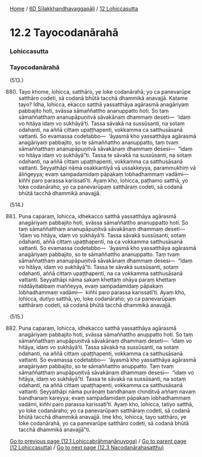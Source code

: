 
[Home](/) / [6D Sīlakkhandhavaggapāḷi](/tipitaka/6D.md) / [12 Lohiccasutta](/tipitaka/6D/12.md)

# 12.2 Tayocodanārahā

### Lohiccasutta

### Tayocodanārahā

(513.)

880. Tayo khome, lohicca, satthāro, ye loke codanārahā; yo ca panevarūpe satthāro codeti, sā codanā bhūtā tacchā dhammikā anavajjā. Katame tayo? Idha, lohicca, ekacco satthā yassatthāya agārasmā anagāriyaṃ pabbajito hoti, svāssa sāmaññattho ananuppatto hoti. So taṃ sāmaññatthaṃ ananupāpuṇitvā sāvakānaṃ dhammaṃ deseti—  ‘idaṃ vo hitāya idaṃ vo sukhāyā’ti. Tassa sāvakā na sussūsanti, na sotaṃ odahanti, na aññā cittaṃ upaṭṭhapenti, vokkamma ca satthusāsanā vattanti. So evamassa codetabbo—  ‘āyasmā kho yassatthāya agārasmā anagāriyaṃ pabbajito, so te sāmaññattho ananuppatto, taṃ tvaṃ sāmaññatthaṃ ananupāpuṇitvā sāvakānaṃ dhammaṃ desesi—  “idaṃ vo hitāya idaṃ vo sukhāyā”ti. Tassa te sāvakā na sussūsanti, na sotaṃ odahanti, na aññā cittaṃ upaṭṭhapenti, vokkamma ca satthusāsanā vattanti. Seyyathāpi nāma osakkantiyā vā ussakkeyya, parammukhiṃ vā āliṅgeyya; evaṃ sampadamidaṃ pāpakaṃ lobhadhammaṃ vadāmi—  kiñhi paro parassa karissatī’ti. Ayaṃ kho, lohicca, paṭhamo satthā, yo loke codanāraho; yo ca panevarūpaṃ satthāraṃ codeti, sā codanā bhūtā tacchā dhammikā anavajjā.

(514.)

881. Puna caparaṃ, lohicca, idhekacco satthā yassatthāya agārasmā anagāriyaṃ pabbajito hoti, svāssa sāmaññattho ananuppatto hoti. So taṃ sāmaññatthaṃ ananupāpuṇitvā sāvakānaṃ dhammaṃ deseti—  ‘idaṃ vo hitāya, idaṃ vo sukhāyā’ti. Tassa sāvakā sussūsanti, sotaṃ odahanti, aññā cittaṃ upaṭṭhapenti, na ca vokkamma satthusāsanā vattanti. So evamassa codetabbo—  ‘āyasmā kho yassatthāya agārasmā anagāriyaṃ pabbajito, so te sāmaññattho ananuppatto. Taṃ tvaṃ sāmaññatthaṃ ananupāpuṇitvā sāvakānaṃ dhammaṃ desesi—  “idaṃ vo hitāya, idaṃ vo sukhāyā”ti. Tassa te sāvakā sussūsanti, sotaṃ odahanti, aññā cittaṃ upaṭṭhapenti, na ca vokkamma satthusāsanā vattanti. Seyyathāpi nāma sakaṃ khettaṃ ohāya paraṃ khettaṃ niddāyitabbaṃ maññeyya, evaṃ sampadamidaṃ pāpakaṃ lobhadhammaṃ vadāmi—  kiñhi paro parassa karissatī’ti. Ayaṃ kho, lohicca, dutiyo satthā, yo, loke codanāraho; yo ca panevarūpaṃ satthāraṃ codeti, sā codanā bhūtā tacchā dhammikā anavajjā.

(515.)

882. Puna caparaṃ, lohicca, idhekacco satthā yassatthāya agārasmā anagāriyaṃ pabbajito hoti, svāssa sāmaññattho anuppatto hoti. So taṃ sāmaññatthaṃ anupāpuṇitvā sāvakānaṃ dhammaṃ deseti—  ‘idaṃ vo hitāya, idaṃ vo sukhāyā’ti. Tassa sāvakā na sussūsanti, na sotaṃ odahanti, na aññā cittaṃ upaṭṭhapenti, vokkamma ca satthusāsanā vattanti. So evamassa codetabbo—  ‘āyasmā kho yassatthāya agārasmā anagāriyaṃ pabbajito, so te sāmaññattho anuppatto. Taṃ tvaṃ sāmaññatthaṃ anupāpuṇitvā sāvakānaṃ dhammaṃ desesi—  “idaṃ vo hitāya, idaṃ vo sukhāyā”ti. Tassa te sāvakā na sussūsanti, na sotaṃ odahanti, na aññā cittaṃ upaṭṭhapenti, vokkamma ca satthusāsanā vattanti. Seyyathāpi nāma purāṇaṃ bandhanaṃ chinditvā aññaṃ navaṃ bandhanaṃ kareyya; evaṃ sampadamidaṃ pāpakaṃ lobhadhammaṃ vadāmi, kiñhi paro parassa karissatī’ti. Ayaṃ kho, lohicca, tatiyo satthā, yo loke codanāraho; yo ca panevarūpaṃ satthāraṃ codeti, sā codanā bhūtā tacchā dhammikā anavajjā. Ime kho, lohicca, tayo satthāro, ye loke codanārahā, yo ca panevarūpe satthāro codeti, sā codanā bhūtā tacchā dhammikā anavajjā”ti.

[Go to previous page (12.1 Lohiccabrāhmaṇānuyoga)](/tipitaka/6D/12/12.1.md) / [Go to parent page (12 Lohiccasutta)](/tipitaka/6D/12.md) / [Go to next page (12.3 Nacodanārahasatthu)](/tipitaka/6D/12/12.3.md)


